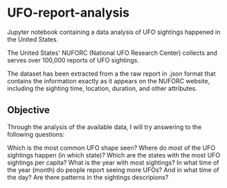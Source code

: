 # UFO-report-analysis
Jupyter notebook containing a data analysis of UFO sightings happened in the United States.

The United States' NUFORC (National UFO Research Center) collects and serves over 100,000 reports of UFO sightings.

The dataset has been extracted from a the raw report in .json format that contains the information exactly as it appears on the NUFORC website, including the sighting time, location, duration, and other attributes.

## Objective
Through the analysis of the available data, I will try answering to the following questions:

Which is the most common UFO shape seen?
Where do most of the UFO sightings happen (in which state)?
Which are the states with the most UFO sightings per capita?
What is the year with most sightings?
In what time of the year (month) do people report seeing more UFOs?
And in what time of the day?
Are there patterns in the sightings descripions?

